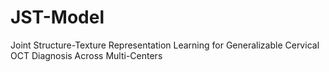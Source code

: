 # JST-Model
Joint Structure-Texture Representation Learning for Generalizable Cervical OCT Diagnosis Across Multi-Centers
